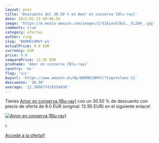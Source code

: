 ```yaml
---
layout: post
title: 'Descuento del 30.50 % en Amor en conserva [Blu-ray]'
date: 2021-01-13 09:06:54
image: 'https://m.media-amazon.com/images/I/51AjuoSJ0iL._SL200_.jpg'
comments: true
category: ofertas
author: ring
slug: 'B00MEC0MVY-es'
actualPrice: 9.0 EUR
currency: EUR
price: 9.0
comparePrice: 12.95 EUR
prodname: 'Amor en conserva [Blu-ray]'
country: 'es'
flag: '🇪🇸'
buyurl: 'https://www.amazon.es/dp/B00MEC0MVY/?tag=tolees-21'
descuento: '30.50'
average: '12.389677419354838'
---
```


Tienes [Amor en conserva [Blu-ray]](https://www.amazon.es/dp/B00MEC0MVY/?tag=tolees-21) con un 30.50 % de descuento con precio de oferta de 9.0 EUR (original: 12.95 EUR) en el siguiente enlace!

[![Amor en conserva [Blu-ray]](https://m.media-amazon.com/images/I/51AjuoSJ0iL._SL200_.jpg)](https://www.amazon.es/dp/B00MEC0MVY/?tag=tolees-21)

ℹ️:


[Accede a la oferta!!](https://www.amazon.es/dp/B00MEC0MVY/?tag=tolees-21)
